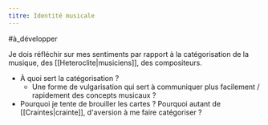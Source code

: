 ```yaml
---
titre: Identité musicale
---
```


#à_développer 

Je dois réfléchir sur mes sentiments par rapport à la catégorisation de la musique, des [[Heteroclite|musiciens]], des compositeurs. 
* À quoi sert la catégorisation ? 
	* Une forme de vulgarisation qui sert à communiquer plus facilement / rapidement des concepts musicaux ?
* Pourquoi je tente de brouiller les cartes ? Pourquoi autant de [[Craintes|crainte]], d'aversion à me faire catégoriser ?